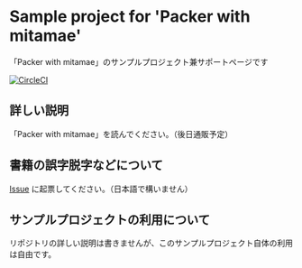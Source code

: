 # Sample project for 'Packer with mitamae'
「Packer with mitamae」のサンプルプロジェクト兼サポートページです

[![CircleCI](https://circleci.com/gh/sue445/techbookfest5-itamae/tree/master.svg?style=svg&circle-token=d0ffc6acf36f0e3d68ec537d548c95e9194a50cb)](https://circleci.com/gh/sue445/techbookfest5-itamae/tree/master)

## 詳しい説明
「Packer with mitamae」を読んでください。（後日通販予定）

## 書籍の誤字脱字などについて
[Issue](https://github.com/sue445/techbookfest5-itamae/issues) に起票してください。（日本語で構いません）

## サンプルプロジェクトの利用について
リポジトリの詳しい説明は書きませんが、このサンプルプロジェクト自体の利用は自由です。
